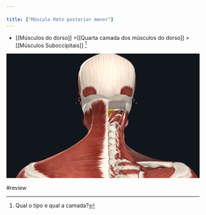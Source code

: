```yaml
---

title: ["Músculo Reto posterior menor"]
---
```

+ [[Músculos do dorso]] >[[Quarta camada dos músculos do dorso]] >  [[Músculos Suboccipitais]] [^347779]

[^347779]: Qual o tipo e qual a camada?

![Pasted image 20210414174832.png](Pasted%20image%2020210414174832.png)



#review 
